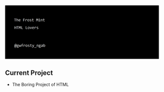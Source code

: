 ![Banner](https://raw.githubusercontent.com/frostmint/frostmint/main/assets/img/banner.png)
## Current Project
- The Boring Project of HTML
